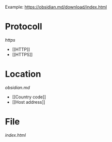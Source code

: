 Example: https://obsidian.md/download/index.html
# Protocoll
*https*
- [[HTTP]]
- [[HTTPS]]

# Location
*obsidian.md*
- [[Country code]]
- [[Host address]]

# File
*index.html*